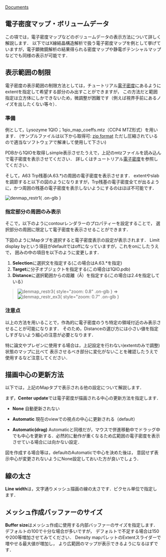 [Documents](../../Documents)

## 電子密度マップ・ボリュームデータ
この項では，電子密度マップなどのボリュームデータの表示方法について詳しく解説します．
以下ではX線結晶構造解析で扱う電子密度マップを例として挙げていますが，電子顕微鏡解析の結果得られる密度マップや静電ポテンシャルマップなどでも同様の表示が可能です．

## 表示範囲の制限
電子密度の表示範囲の制限方法としては，チュートリアル[電子密度](../../Documents/GUIのチュートリアル(CueMol2)/StepC2)にあるようにextentを指定して希望する部分のみ出すことができますが，
この方法だと範囲指定は立方体にしかできないため，微調整が困難です（例えば視界手前にあるノイズを出したくない等々）．

### 準備
例として，Lysozyme 1QIO；1qio_map_coeffs.mtz（CCP4 MTZ形式）を用います．
(サンプルファイルは以下から取得可:
[zip format](http://downloads.sourceforge.net/project/cuemol/sample-files/2.0.0/1qio_map_coeffs.zip)
ただし圧縮されているので適当なソフトウェアで解凍して使用して下さい)

PDBから1QIOを取得しsimple表示させたうえで，上記のmtzファイルを読み込んで電子密度を表示させてください．
詳しくはチュートリアル[電子密度](../../Documents/GUIのチュートリアル(CueMol2)/StepC2)を参照してください．

そして，A63 Trp残基(A.63.*)の周囲の電子密度を表示させます．
extentやslabを調節すると以下の図のようになりますが，Trp残基の電子密度全てが出るように，かつ周囲の残基の電子密度を表示しないようにするのはほぼ不可能です．

![denmap_restr1](../../assets/images/cuemol2/DensityMap/denmap_restr1.png){ .on-glb }


### 指定部分の周囲のみ表示
そこで，以下のようにcontourレンダラーのプロパティーを設定することで，
選択部分の周囲に限定して電子密度を表示させることができます．

下図のようにMapタブを選択すると電子密度表示の設定が表示されます．
Limit display byという項目がdefaultではoffになっていますが，これをonにしたうえで，
囲みの中の項目を以下のように変更します．
1.  **Selection**に選択文を指定する(この場合はA.63.*を指定)
1.  **Target**に分子オブジェクトを指定する(この場合は1QIO.pdb)
1.  **Distance**に選択範囲からの距離（Å）を指定する(この場合は2.4を指定している）


> ![denmap_restr3](../../assets/images/cuemol2/DensityMap/denmap_restr3.png){ style="zoom: 0.8" .on-glb } ⇒ ![denmap_restr_ex3](../../assets/images/cuemol2/DensityMap/denmap_restr_ex3.png){ style="zoom: 0.7" .on-glb }

### 注意点
以上の方法を用いることで，作為的に電子密度のうち特定の領域付近のみ表示させることが可能になります．
そのため，Distanceの選び方には小さい値を指定しすぎないよう細心の注意が必要となります．

特に論文やプレゼンに使用する場合は，上記設定を行わない(extentのみで調整)状態のマップに比べて
表示させるべき部分に変化がないことを確認したうえで使用するなど注意してください．

## 描画中心の更新方法
以下では，上記のMapタブで表示される他の設定について解説します．

まず，**Center update**では電子密度が描画される中心の更新方法を指定します．

-  **None** 自動更新されない

-  **Automatic** 現在のviewでの視点の中心に更新される（default）

-  **Automatic(drag)** Automaticと同様だが，マウスで併進移動中でドラッグ中でも中心を更新する．必然的に動作が重くなるため広範囲の電子密度を表示させている場合には向かない設定．

図を作成する場合等は，defaultのAutomaticで中心を決めた後は，
意図せず表示中心が変更されないようにNone設定しておいた方が良いでしょう．

## 線の太さ
**Line width**は，文字通りメッシュ描画の線の太さです．ピクセル単位で指定します．

## メッシュ作成バッファーのサイズ
**Buffer size**はメッシュ作成に使用する内部バッファーのサイズを指定します．
デフォルトの100で十分な場合が多いですが，
デフォルトで不足する場合は150や200等増加させてみてください．
Density mapパレットのExtentスライダーで増やせる最大値が増加し，
より広範囲のマップが表示できるようになるはずです．
